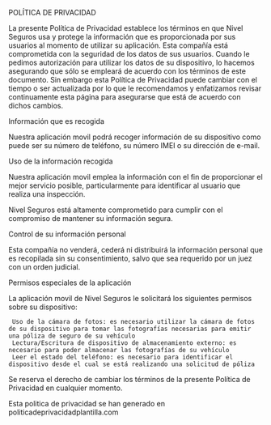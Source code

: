 POLÍTICA DE PRIVACIDAD

La presente Política de Privacidad establece los términos en que Nivel Seguros usa y protege la información que es proporcionada por sus usuarios al momento de utilizar su aplicación. Esta compañía está comprometida con la seguridad de los datos de sus usuarios. Cuando le pedimos autorización para utilizar los datos de su dispositivo, lo hacemos asegurando que sólo se empleará de acuerdo con los términos de este documento. Sin embargo esta Política de Privacidad puede cambiar con el tiempo o ser actualizada por lo que le recomendamos y enfatizamos revisar continuamente esta página para asegurarse que está de acuerdo con dichos cambios.

Información que es recogida

Nuestra aplicación movil podrá recoger información de su dispositivo como puede ser su número de teléfono, su número IMEI o su dirección de e-mail.

Uso de la información recogida

Nuestra aplicación movil emplea la información con el fin de proporcionar el mejor servicio posible, particularmente para identificar al usuario que realiza una inspección.

Nivel Seguros está altamente comprometido para cumplir con el compromiso de mantener su información segura.

Control de su información personal

Esta compañía no venderá, cederá ni distribuirá la información personal que es recopilada sin su consentimiento, salvo que sea requerido por un juez con un orden judicial.

Permisos especiales de la aplicación

La aplicación movil de Nivel Seguros le solicitará los siguientes permisos sobre su dispositivo:

     Uso de la cámara de fotos: es necesario utilizar la cámara de fotos de su dispositivo para tomar las fotografías necesarias para emitir una póliza de seguro de su vehículo
     Lectura/Escritura de dispositivo de almacenamiento externo: es necesario para poder almacenar las fotografías de su vehículo
     Leer el estado del teléfono: es necesario para identificar el dispositivo desde el cual se está realizando una solicitud de póliza

Se reserva el derecho de cambiar los términos de la presente Política de Privacidad en cualquier momento.

Esta politica de privacidad se han generado en politicadeprivacidadplantilla.com
